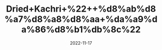 ---
title: 'Dried+Kachri+%22++%d8%ab%d8%a7%d8%a8%d8%aa+%da%a9%da%86%d8%b1%db%8c%22'
date: '2022-11-17' 
metatag: '' 
inventory: '0' 
draft: false 
# meta description 
shortDescripton: 'Wild+Cocumber+%22+Its+regular+use+of+the+powder+is+said+to+cure+minor+skin+issues+like+boils%2c+lice%2c+itching.'
description: 'Herbs+%d8%ac%da%91%db%8c+%d8%a8%d9%88%d9%b9%db%8c'
longdescription: ''
tags: ''
brand: ''
subCategory: ''
sellCount: '0'
featured: True
# product Price
price: '80.0'
# Product Short Description
shortDescription: 'Wild+Cocumber+%22+Its+regular+use+of+the+powder+is+said+to+cure+minor+skin+issues+like+boils%2c+lice%2c+itching.'
productID: '2C1D7E17-F623-ED11-9968-005056B3A416'
type: 'products'
category: 'Herbs+%d8%ac%da%91%db%8c+%d8%a8%d9%88%d9%b9%db%8c' 
thumnailproduct: 'https://eraconnect.blob.core.windows.net/product-images/aminsaddiquidawakhana/2C1D7E17-F623-ED11-9968-005056B3A416.webp' 
images:
  - image: 'https://eraconnect.blob.core.windows.net/product-images/aminsaddiquidawakhana/2C1D7E17-F623-ED11-9968-005056B3A416.webp'  
Variants:
---